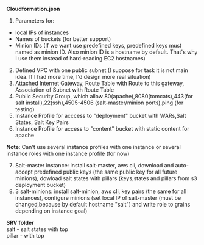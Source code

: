 <b>Cloudformation.json</b><br>
1) Parameters for:<br>
 - local IPs of instances<br>
 - Names of buckets (for better support)<br>
 - Minion IDs (If we want use predefined keys, predefined keys must named as minion ID. Also minion ID is a hostname by default. That's why I use them instead of hard-reading EC2 hostnames)<br>
2) Defined VPC with one public subnet (I suppose for task it is not main idea. If I had more time, I'd design more real situation)<br>
3) Attached Internet Gateway, Route Table with Route to this gateway, Association of Subnet with Route Table<br>
4) Public Security Group, which allow 80(apache),8080(tomcats),443(for salt install),22(ssh),4505-4506 (salt-master/minion ports),ping (for testing)<br>
5) Instance Profile for acccess to "deployment" bucket with WARs,Salt States, Salt Key Pairs<br>
6) Instance Profile for access to "content" bucket with static content for apache<br>

<b>Note</b>: Can't use several instance profiles with one instance or several instance roles with one instance profile (for now)<br>

7) Salt-master instance: install salt-master, aws cli, download and auto-accept predefined public keys (the same public key for all future minions), dowload salt states with pillars (keys,states and pillars from s3 deployment bucket)<br>
8) 3 salt-minions: install salt-minion, aws cli, key pairs (the same for all instances), configure minions (set local IP of salt-master (must be changed,because by default hostname "salt") and write role to grains depending on instance goal)<br>

<b>SRV folder</b><br>
salt - salt states with top<br>
pillar - with top